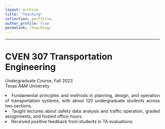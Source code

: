 ```yaml
---
layout: archive
title: "Teaching"
collection: portfolio
author_profile: true
permalink: /teaching/ 
---
```




<hr color="#FFFFFF" />

CVEN 307 Transportation Engineering
======
<div style="text-align: justify"> 

Undergraduate Course, Fall 2023<br/>
Texas A&M University <br/>

<li>Fundamental principles and methods in planning, design, and operation of transportation systems, with about 120 undergraduate students across two sections. </li>
<li>Taught lectures about safety data analysis and traffic operation, graded assignments, and hosted office hours.</li>
<li>Received positive feedback from students in TA evaluations.</li>


</div>

